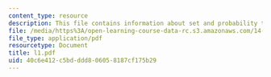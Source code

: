 ```yaml
---
content_type: resource
description: This file contains information about set and probability theory.
file: /media/https%3A/open-learning-course-data-rc.s3.amazonaws.com/14-30-introduction-to-statistical-method-in-economics-spring-2006/40c6e412c5bdddd806058187cf175b29_l1.pdf
file_type: application/pdf
resourcetype: Document
title: l1.pdf
uid: 40c6e412-c5bd-ddd8-0605-8187cf175b29
---
```

